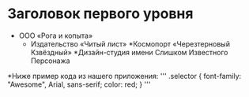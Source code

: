#  Заголовок первого уровня #
* ООО «Рога и копыта»
    * Издательство «Читый лист»
    *Космопорт «Черезтерновый Кзвёздный»
    *Дизайн-студия имени Слишком Известного Персонажа

*Ниже пример кода из нашего приложения:
''' 
.selector {
  font-family: "Awesome", Arial, sans-serif;
  color: red;
}
'''